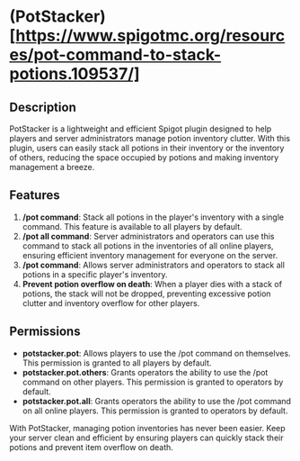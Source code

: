 # (PotStacker)[https://www.spigotmc.org/resources/pot-command-to-stack-potions.109537/]

## Description
PotStacker is a lightweight and efficient Spigot plugin designed to help players and server administrators manage potion inventory clutter. With this plugin, users can easily stack all potions in their inventory or the inventory of others, reducing the space occupied by potions and making inventory management a breeze.

## Features
1. **/pot command**: Stack all potions in the player's inventory with a single command. This feature is available to all players by default.
2. **/pot all command**: Server administrators and operators can use this command to stack all potions in the inventories of all online players, ensuring efficient inventory management for everyone on the server.
3. **/pot <PlayerName> command**: Allows server administrators and operators to stack all potions in a specific player's inventory.
4. **Prevent potion overflow on death**: When a player dies with a stack of potions, the stack will not be dropped, preventing excessive potion clutter and inventory overflow for other players.

## Permissions
- **potstacker.pot**: Allows players to use the /pot command on themselves. This permission is granted to all players by default.
- **potstacker.pot.others**: Grants operators the ability to use the /pot command on other players. This permission is granted to operators by default.
- **potstacker.pot.all**: Grants operators the ability to use the /pot command on all online players. This permission is granted to operators by default.

With PotStacker, managing potion inventories has never been easier. Keep your server clean and efficient by ensuring players can quickly stack their potions and prevent item overflow on death.
